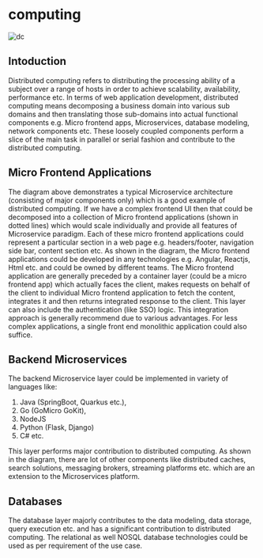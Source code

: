 # computing

![dc](https://github.com/raptor-23/distributed-computing/assets/142492599/308105cc-900a-43b0-ba52-37d33776007c)


## Intoduction

Distributed computing refers to distributing the processing ability of a subject over a range of hosts in order to achieve scalability, availability, performance etc. In terms of web application development, distributed computing means decomposing a business domain into various sub domains and then translating those sub-domains into actual functional components e.g. Micro frontend apps, Microservices, database modeling, network components etc. These loosely coupled components perform a slice of the main task in parallel or serial fashion and contribute to the distributed computing. 

## Micro Frontend Applications

The diagram above demonstrates a typical Microservice architecture (consisting of major components only) which is a good example of distributed computing. If we have a complex frontend UI then that could be decomposed into a collection of Micro frontend applications (shown in dotted lines) which would scale individually and provide all features of Microservice paradigm. Each of these micro frontend applications could represent a particular section in a web page e.g. headers/footer, navigation side bar, content section etc. As shown in the diagram, the Micro frontend applications could be developed in any technologies e.g. Angular, Reactjs, Html etc. and could be owned by different teams. The Micro frontend application are generally preceded by a container layer (could be a micro frontend app) which actually faces the client, makes requests on behalf of the client to individual Micro frontend application to fetch the content, integrates it and then returns integrated response to the client. This layer can also include the authentication (like SSO) logic. This integration approach is generally recommend due to various advantages. For less complex applications, a single front end monolithic application could also suffice.

## Backend Microservices

The backend Microservice layer could be implemented in variety of languages like:
  1. Java (SpringBoot, Quarkus etc.),
  2. Go (GoMicro GoKit),
  3. NodeJS
  4. Python (Flask, Django)
  5. C# etc.

This layer performs major contribution to distributed computing. As shown in the diagram, there are lot of other components like distributed caches, search solutions, messaging brokers, streaming platforms etc. which are an extension to the Microservices platform.

## Databases

The database layer majorly contributes to the data modeling, data storage, query execution etc. and has a significant contribution to distributed computing. The relational as well NOSQL database technologies could be used as per requirement of the use case.  


